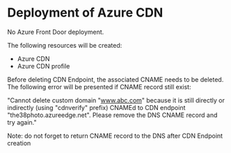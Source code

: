 # Deployment of Azure CDN

No Azure Front Door deployment. 

The following resources will be created:
- Azure CDN
- Azure CDN profile


Before deleting CDN Endpoint, the associated CNAME needs to be deleted. The following error will be presented if CNAME record still exist:

"Cannot delete custom domain "www.abc.com" because it is still directly or indirectly (using "cdnverify" prefix) CNAMEd to CDN endpoint "the38photo.azureedge.net". Please remove the DNS CNAME record and try again."

Note: do not forget to return CNAME record to the DNS after CDN Endpoint creation